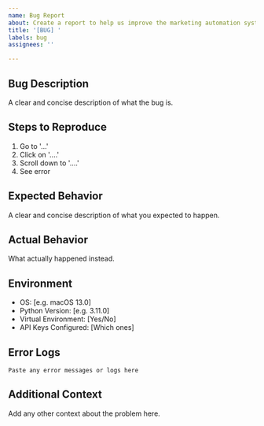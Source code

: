 ```yaml
---
name: Bug Report
about: Create a report to help us improve the marketing automation system
title: '[BUG] '
labels: bug
assignees: ''

---
```


## Bug Description
A clear and concise description of what the bug is.

## Steps to Reproduce
1. Go to '...'
2. Click on '....'
3. Scroll down to '....'
4. See error

## Expected Behavior
A clear and concise description of what you expected to happen.

## Actual Behavior
What actually happened instead.

## Environment
- OS: [e.g. macOS 13.0]
- Python Version: [e.g. 3.11.0]
- Virtual Environment: [Yes/No]
- API Keys Configured: [Which ones]

## Error Logs
```
Paste any error messages or logs here
```

## Additional Context
Add any other context about the problem here.